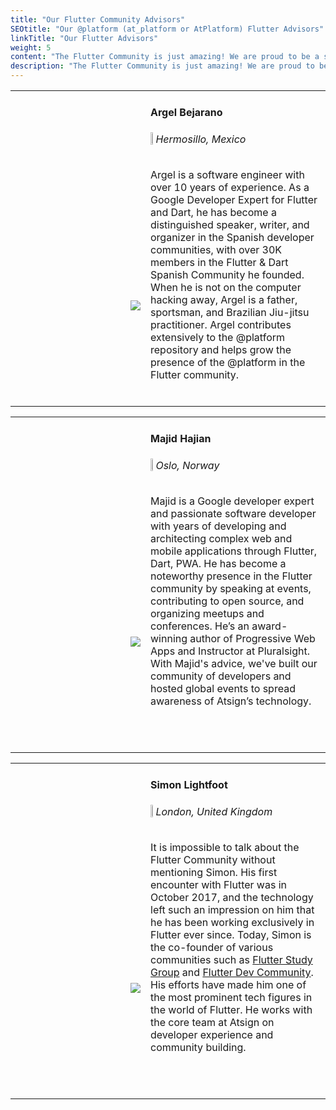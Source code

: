 ```yaml
---
title: "Our Flutter Community Advisors"
SEOtitle: "Our @platform (at_platform or AtPlatform) Flutter Advisors"
linkTitle: "Our Flutter Advisors"
weight: 5
content: "The Flutter Community is just amazing! We are proud to be a small part of it. We work very closely with our advisors here to do the best for the community. "
description: "The Flutter Community is just amazing! We are proud to be a small part of it. We work very closely with our advisors here to do the best for the community."
---
```


<style>
  .row {
    display: flex;
    flex-direction: row;
    max-width: 100%;
    margin-left: -2px;
  }
  .icons{
    font-size:30px;
    padding:10px;
    color: #F05E3E;
  }
  .profile_pic {
  
    height: 200px;
    width: 200px;
    background-repeat: no-repeat;
    background-size: contain;
    text-align: left;
    align: middle;
    display: flex;
    justify-content: flex-end;
    align-items: flex-end;
  }
</style>

<!--Argel Content Start-->

<table >
  <tr>
   <td rowspan="2" >
   <div class="profile_pic"><img src="/Advisors/ArgelBejarano.png"></div>  
   </td>
   <td rowspan="2" >
    <h4>Argel Bejarano</h4>
    <img src="/Advisors/locationpin.png" height="2%" width="2%" align="left" padding="10px"><h6>Hermosillo, Mexico</h6>
   Argel is a software engineer with over 10 years of experience. As a Google Developer Expert for Flutter and Dart, he has become a distinguished speaker, writer, and organizer in the Spanish developer communities, with over 30K members in the Flutter & Dart Spanish Community he founded. When he is not on the computer hacking away, Argel is a father, sportsman, and Brazilian Jiu-jitsu practitioner.
Argel contributes extensively to the @platform repository and helps grow the presence of the @platform in the Flutter community.

  <div class="row">
<a href="https://twitter.com/ArkangelB">
<i class="fab fa-twitter icons" alt="Argel Twitter" id="Twitterlogo"></i>
</a>

<a href="https://github.com/arkangel12">
<i class="fab fa-github icons" lt="Argel Github" id="GHlogo"></i>
</a>

<a href="https://mx.linkedin.com/in/argelbejarano">
<i class="fab fa-linkedin icons" alt="Argel LinkedIn" id="LIlogo" ></i>
</a>

<a href="https://www.youtube.com/c/communitybrainn">
<i class="fab fa-youtube icons" alt="Argel YouTube" id="YTlogo"></i>

</a>
</div>
  </td>
   </td>
  </tr>
 
</table>

<!--Argel Content End-->

<!--Majid Hajian Start-->

<table >
  <tr>
   <td rowspan="2" >
   <div class="profile_pic"><img src="/Advisors/MajidHajian.jpg"></div>  
   </td>
   <td rowspan="2" >
    <h4>Majid Hajian</h4>
    <img src="/Advisors/locationpin.png" height="2%" width="2%" align="left"><h6><a>   </a>Oslo, Norway</h6>
   Majid is a Google developer expert and passionate software developer with years of developing and architecting complex web and mobile applications through Flutter, Dart, PWA. He has become a noteworthy presence in the Flutter community by speaking at events, contributing to open source, and organizing meetups and conferences. He’s an award-winning author of Progressive Web Apps and Instructor at Pluralsight.
With Majid's advice, we've built our community of developers and hosted global events to spread awareness of Atsign’s technology.
<div class="row">

<a href="https://twitter.com/mhadaily">
<i class="fab fa-twitter icons" alt="Majid Twitter" id="Twitterlogo"></i>
</a>
<a href="http://github.com/mhadaily">
<i class="fab fa-github icons" lt="Majid Github" id="GHlogo"></i>
</a>
<a href="https://www.linkedin.com/in/mhadaily/">

<i class="fab fa-linkedin icons" alt="Majid LinkedIn" id="LIlogo" ></i>

</a>

<a href="https://bit.ly/majid-youtube">

<i class="fab fa-youtube icons" alt="Majid YouTube" id="YTlogo"></i>
</a>

</div>
  </td>
  </tr>
 
</table>

<!--/Majid Hajian-->

<!--Simon Lightfoot Start-->

<table >
  <tr>
   <td rowspan="2" >
    <div class="profile_pic"><img src="/Advisors/SimonLightfoot.jpeg"></div>  
   </td>
   <td rowspan="2" >
    <h4>Simon Lightfoot</h4>
    <img src="/Advisors/locationpin.png" height="2%" width="2%" align="left"><h6> London, United Kingdom</h6>
   It is impossible to talk about the Flutter Community without mentioning Simon. His first encounter with Flutter was in October 2017, and the technology left such an impression on him that he has been working exclusively in Flutter ever since. Today, Simon is the co-founder of various communities such as <a href="https://flutterstudygroup.com/"> Flutter Study Group</a> and <a href ="https://flutter.dev/community"> Flutter Dev Community</a>. His efforts have made him one of the most prominent tech figures in the world of Flutter.
              He works with the core team at Atsign on developer experience and community building.
<div class="row">

<a href="https://twitter.com/devangelslondon">
<i class="fab fa-twitter icons" alt="Simon Twitter" id="Twitterlogo"></i>
</a>
<a href="https://github.com/slightfoot">
<i class="fab fa-github icons" lt="Simon Github" id="GHlogo"></i>
</a>
<a href="https://uk.linkedin.com/in/simonlightfoot">

<i class="fab fa-linkedin icons" alt="Simon LinkedIn" id="LIlogo" ></i>

</a>

</div>
  </td>
  </tr>
 
</table>

<!--Simon Lightfoot -->
